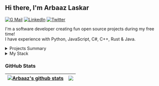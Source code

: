 ## Hi there, I'm Arbaaz Laskar

[![G Mail](https://img.shields.io/badge/Gmail-D14836?style=for-the-badge&logo=gmail&logoColor=white)](mailto:arzkar.dev@gmail.com)
[![LinkedIn](https://img.shields.io/badge/linkedin-%230077B5.svg?&style=for-the-badge&logo=linkedin&logoColor=white)](https://www.linkedin.com/in/arbaaz-laskar)
[![Twitter](https://img.shields.io/badge/Twitter-1DA1F2?style=for-the-badge&logo=twitter&logoColor=white)](https://twitter.com/arzkar_dev)

I'm a software developer creating fun open source projects during my free time!<br>
I have experience with Python, JavaScript, C#, C++, Rust & Java.
<br>
<details><summary>Projects Summary</summary>
    
 - Extensions
    
    - [VSNotes](https://github.com/arzkar/VSNotes): A tool to organize notes by workspaces
    
- Library
    
    - [fetch-ao3](https://github.com/arzkar/fetch-ao3): A library to fetch data from ArchiveOfOurOwn.org
    
- APIs
    
    - [Fanfiction-Finder-API](https://github.com/arzkar/Fanfiction-Finder-API): An API to scrape both [ffnet](https://www.fanfiction.net/) and [ao3](https://archiveofourown.org/) fanfiction metadata
    
    - [ao3-api-js](https://github.com/arzkar/ao3-api-js):  An API to scrape [archiveofourown.org](https://archiveofourown.org/) fanfiction works metadata
    
    - [Product-Logistics-API](https://github.com/arzkar/Product-Logistics-API): A basic Product Logistics API which can be used to track the transactions of different products and its delivery to different cities
    
- CLIs
    
    - [pyenv-win-venv](https://github.com/pyenv-win/pyenv-win-venv): A CLI to manage virtual envs with pyenv-win
    
    - [calibre-ebook-convert-helper](https://github.com/arzkar/calibre-ebook-convert-helper): A helper CLI for calibre's ebook-convert CLI which is used to convert all files in an directory into another format
    
    - Contributions to [fichub.net](https://fichub.net/) project:
    
        - [fichub-cli](https://github.com/FicHub/fichub-cli): A CLI for the fichub.net API
    
        - [fichub-cli-metadata](https://github.com/fichub-cli-contrib/fichub-cli-metadata): A metadata plugin for the fichub-cli to fetching Metadata from the Fichub API
    
        - [hermes](https://github.com/FanFicDev/hermes/): web fiction (fanfic and web serial) browser, reader, library, etc
    
    - [ao3-cli](https://github.com/arzkar/ao3-cli): A CLI to download from archiveofourown.org using their built-in download option
    
- [Hermes-GUI](https://github.com/arzkar/Hermes-GUI): A GUI based on my Quote Finder bot using PyQt
    
- A bunch of Discord bots which can found in this org: [Bot-Devel](https://github.com/Bot-Devel)
    
</details>

<details><summary>My Stack</summary>
 
#### Languages:

![Python](https://img.shields.io/badge/-Python-3776AB?style=flat&logo=python&logoColor=white)
![Javascript](https://img.shields.io/badge/-JavaScript-EDD222?style=flat&logo=javascript&logoColor=white)
![Typescript](https://img.shields.io/badge/-TypeScript-3178C6?style=flat&logo=typescript&logoColor=white)
![C++](https://img.shields.io/badge/-C++-00599C?style=flat&logo=c%2B%2B&logoColor=white)
![C Sharp](https://img.shields.io/badge/-C%20Sharp-239120?style=flat&logo=c-sharp&logoColor=white)
![Rust](https://img.shields.io/badge/-Rust-000000?style=flat&logo=rust&logoColor=white)
![Java](https://img.shields.io/badge/-Java-E34F26?style=flat&logo=openjdk&logoColor=white)
![CSS3](https://img.shields.io/badge/-CSS3-1572B6?style=flat&logo=css3)
![HTML5](https://img.shields.io/badge/-HTML5-E34F26?style=flat&logo=html5&logoColor=white)

#### Frameworks
##### Python
![Django](https://img.shields.io/badge/-Django-092E20?style=flat&logo=django&logoColor=white)
![Flask](http://img.shields.io/badge/-Flask-000000?style=flat&logo=flask&logoColor=white)
![FastAPI](http://img.shields.io/badge/-FastAPI-009688?style=flat&logo=fastapi&logoColor=white)

##### JavaScript
![ReactJS](https://img.shields.io/badge/-ReactJS-51CBF2?style=flat&logo=react&logoColor=white)
![NodeJS](http://img.shields.io/badge/-NodeJS-6EBF20?style=flat&logo=node.js&logoColor=white)
![Express](http://img.shields.io/badge/-Express-black?style=flat&logo=express&logoColor=white)

#### Databases:
![PostgreSQL](http://img.shields.io/badge/-PostgreSQL-4169E1?style=flat&logo=postgresql&logoColor=white)
![MySQL](http://img.shields.io/badge/-MySQL-4479A1?style=flat&logo=mysql&logoColor=white)
![MongoDB](http://img.shields.io/badge/-MongoDB-47A248?style=flat&logo=mongodb&logoColor=white)
![SQLite](http://img.shields.io/badge/-SQLite-003B57?style=flat&logo=sqlite&logoColor=white)

#### Utilities:

![Postman](https://img.shields.io/badge/-Postman-FF6C37?style=flat&logo=postman&logoColor=white)
![VSCode](https://img.shields.io/badge/-VSCode-007ACC?style=flat&logo=visual-studio-code&logoColor=white)
![Visual Studio](https://img.shields.io/badge/-Visual%20Studio-5C2D91?style=flat&logo=visual-studio&logoColor=white)
![Android Studio](https://img.shields.io/badge/-Android%20Studio-3DDC84?style=flat&logo=android-studio&logoColor=white)
    
</details>

### GitHub Stats

| <a href="https://github.com/anuraghazra/github-readme-stats"><img align="center" src="https://github-readme-stats-git-masterorgs-github-readme-stats-team.vercel.app/api?username=arzkar&include_orgs=true&show_icons=true&include_all_commits=true&count_private=true&role=OWNER,ORGANIZATION_MEMBER,COLLABORATOR&theme=great-gatsby&hide_border=true" alt="Arbaaz's github stats" /></a> | <a href="https://github.com/anuraghazra/github-readme-stats"><img align="center" src="https://github-readme-stats-git-masterorgs-github-readme-stats-team.vercel.app/api/top-langs/?username=arzkar&include_orgs=true&layout=compact&theme=great-gatsby&hide_border=true&hide=jupyter%20notebook" /></a> |
| ------------- | ------------- |
